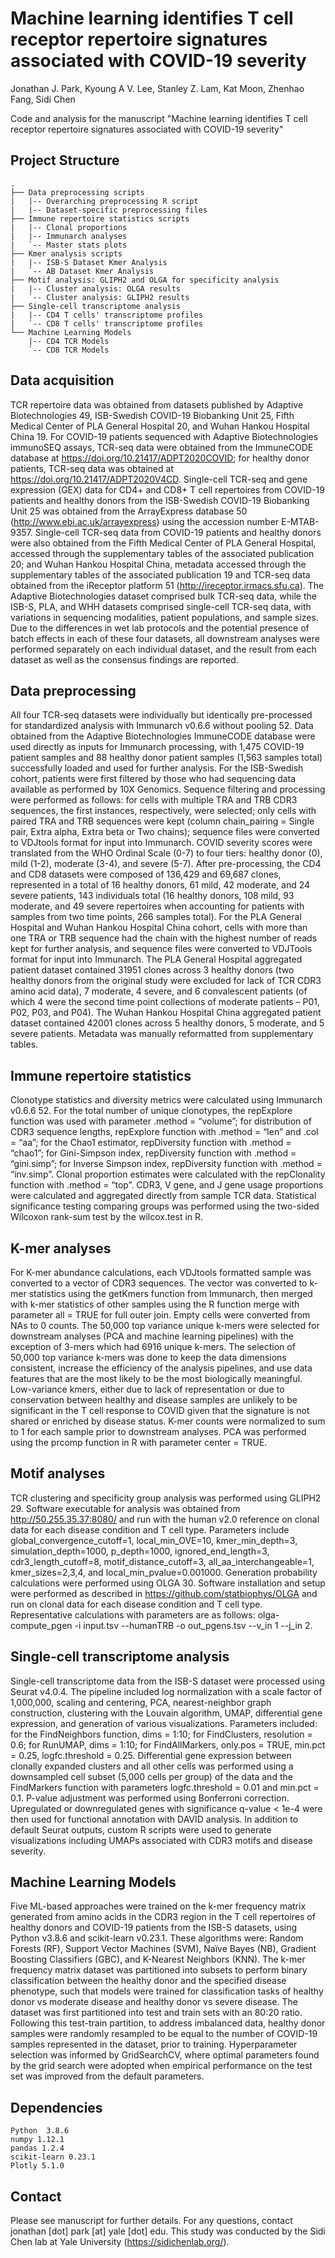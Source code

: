 # Machine learning identifies T cell receptor repertoire signatures associated with COVID-19 severity

Jonathan J. Park, Kyoung A V. Lee, Stanley Z. Lam, Kat Moon, Zhenhao Fang, Sidi Chen

Code and analysis for the manuscript "Machine learning identifies T cell receptor repertoire signatures associated with COVID-19 severity"

## Project Structure

```
.
├── Data preprocessing scripts
|   |-- Overarching preprocessing R script
|   |-- Dataset-specific preprocessing files
├── Immune repertoire statistics scripts
|   |-- Clonal proportions
|   |-- Immunarch analyses
|   `-- Master stats plots
├── Kmer analysis scripts
|   |-- ISB-S Dataset Kmer Analysis
|   `-- AB Dataset Kmer Analysis
├── Motif analysis: GLIPH2 and OLGA for specificity analysis
|   |-- Cluster analysis: OLGA results
|   `-- Cluster analysis: GLIPH2 results
├── Single-cell transcriptome analysis
|   |-- CD4 T cells' transcriptome profiles
|   `-- CD8 T cells' transcriptome profiles
└── Machine Learning Models
    |-- CD4 TCR Models
    `-- CD8 TCR Models
```
## Data acquisition

TCR repertoire data was obtained from datasets published by Adaptive Biotechnologies 49,  ISB-Swedish COVID-19 Biobanking Unit 25, Fifth Medical Center of PLA General Hospital 20, and Wuhan Hankou Hospital China 19. For COVID-19 patients sequenced with Adaptive Biotechnologies immunoSEQ assays, TCR-seq data were obtained from the ImmuneCODE database at https://doi.org/10.21417/ADPT2020COVID; for healthy donor patients, TCR-seq data was obtained at https://doi.org/10.21417/ADPT2020V4CD. Single-cell TCR-seq and gene expression (GEX) data for CD4+ and CD8+ T cell repertoires from COVID-19 patients and healthy donors from the ISB-Swedish COVID-19 Biobanking Unit 25 was obtained from the ArrayExpress database 50 (http://www.ebi.ac.uk/arrayexpress) using the accession number E-MTAB-9357. Single-cell TCR-seq data from COVID-19 patients and healthy donors were also obtained from the Fifth Medical Center of PLA General Hospital, accessed through the supplementary tables of the associated publication 20; and Wuhan Hankou Hospital China, metadata accessed through the supplementary tables of the associated publication 19 and TCR-seq data obtained from the iReceptor platform 51 (http://ireceptor.irmacs.sfu.ca). The Adaptive Biotechnologies dataset comprised bulk TCR-seq data, while the ISB-S, PLA, and WHH datasets comprised single-cell TCR-seq data, with variations in sequencing modalities, patient populations, and sample sizes. Due to the differences in wet lab protocols and the potential presence of batch effects in each of these four datasets, all downstream analyses were performed separately on each individual dataset, and the result from each dataset as well as the consensus findings are reported.

## Data preprocessing

All four TCR-seq datasets were individually but identically pre-processed for standardized analysis with Immunarch v0.6.6 without pooling 52. Data obtained from the Adaptive Biotechnologies ImmuneCODE database were used directly as inputs for Immunarch processing, with 1,475 COVID-19 patient samples and 88 healthy donor patient samples (1,563 samples total) successfully loaded and used for further analysis. For the ISB-Swedish cohort, patients were first filtered by those who had sequencing data available as performed by 10X Genomics. Sequence filtering and processing were performed as follows: for cells with multiple TRA and TRB CDR3 sequences, the first instances, respectively, were selected; only cells with paired TRA and TRB sequences were kept (column chain_pairing = Single pair, Extra alpha, Extra beta or Two chains); sequence files were converted to VDJtools format for input into Immunarch. COVID severity scores were translated from the WHO Ordinal Scale (0-7) to four tiers: healthy donor (0), mild (1-2), moderate (3-4), and severe (5-7). After pre-processing, the CD4 and CD8 datasets were composed of 136,429 and 69,687 clones, represented in a total of 16 healthy donors, 61 mild, 42 moderate, and 24 severe patients, 143 individuals total (16 healthy donors, 108 mild, 93 moderate, and 49 severe repertoires when accounting for patients with samples from two time points, 266 samples total). For the PLA General Hospital and Wuhan Hankou Hospital China cohort, cells with more than one TRA or TRB sequence had the chain with the highest number of reads kept for further analysis, and sequence files were converted to VDJTools format for input into Immunarch. The PLA General Hospital aggregated patient dataset contained 31951 clones across 3 healthy donors (two healthy donors from the original study were excluded for lack of TCR CDR3 amino acid data), 7 moderate, 4 severe, and 6 convalescent patients (of which 4 were the second time point collections of moderate patients – P01, P02, P03, and P04). The Wuhan Hankou Hospital China aggregated patient dataset contained 42001 clones across 5 healthy donors, 5 moderate, and 5 severe patients. Metadata was manually reformatted from supplementary tables.

## Immune repertoire statistics

Clonotype statistics and diversity metrics were calculated using Immunarch v0.6.6 52. For the total number of unique clonotypes, the repExplore function was used with parameter .method = “volume”; for distribution of CDR3 sequence lengths, repExplore function with .method = “len” and .col = “aa”; for the Chao1 estimator, repDiversity function with .method = “chao1”; for Gini-Simpson index, repDiversity function with .method = “gini.simp”; for Inverse Simpson index, repDiversity function with .method = “inv.simp”. Clonal proportion estimates were calculated with the repClonality function with .method = “top”. CDR3, V gene, and J gene usage proportions were calculated and aggregated directly from sample TCR data. Statistical significance testing comparing groups was performed using the two-sided Wilcoxon rank-sum test by the wilcox.test in R.

## K-mer analyses

For K-mer abundance calculations, each VDJtools formatted sample was converted to a vector of CDR3 sequences. The vector was converted to k-mer statistics using the getKmers function from Immunarch, then merged with k-mer statistics of other samples using the R function merge with parameter all = TRUE for full outer join. Empty cells were converted from NAs to 0 counts. The 50,000 top variance unique k-mers were selected for downstream analyses (PCA and machine learning pipelines) with the exception of 3-mers which had 6916 unique k-mers. The selection of 50,000 top variance k-mers was done to keep the data dimensions consistent, increase the efficiency of the analysis pipelines, and use data features that are the most likely to be the most biologically meaningful. Low-variance kmers, either due to lack of representation or due to conservation between healthy and disease samples are unlikely to be significant in the T cell response to COVID given that the signature is not shared or enriched by disease status. K-mer counts were normalized to sum to 1 for each sample prior to downstream analyses. PCA was performed using the prcomp function in R with parameter center = TRUE. 

## Motif analyses

TCR clustering and specificity group analysis was performed using GLIPH2 29. Software executable for analysis was obtained from http://50.255.35.37:8080/ and run with the human v2.0 reference on clonal data for each disease condition and T cell type. Parameters include global_convergence_cutoff=1, local_min_OVE=10, kmer_min_depth=3, simulation_depth=1000, p_depth=1000, ignored_end_length=3, cdr3_length_cutoff=8, motif_distance_cutoff=3, all_aa_interchangeable=1, kmer_sizes=2,3,4, and local_min_pvalue=0.001000. 
Generation probability calculations were performed using OLGA 30. Software installation and setup were performed as described in https://github.com/statbiophys/OLGA and run on clonal data for each disease condition and T cell type. Representative calculations with parameters are as follows: olga-compute_pgen -i input.tsv --humanTRB -o out_pgens.tsv --v_in 1 --j_in 2.

## Single-cell transcriptome analysis

Single-cell transcriptome data from the ISB-S dataset were processed using Seurat v4.0.4. The pipeline included log normalization with a scale factor of 1,000,000, scaling and centering, PCA, nearest-neighbor graph construction, clustering with the Louvain algorithm, UMAP, differential gene expression, and generation of various visualizations. Parameters included: for the FindNeighbors function, dims = 1:10; for FindClusters, resolution = 0.6; for RunUMAP, dims = 1:10; for FindAllMarkers, only.pos = TRUE, min.pct = 0.25, logfc.threshold = 0.25. Differential gene expression between clonally expanded clusters and all other cells was performed using a downsampled cell subset (5,000 cells per group) of the data and the FindMarkers function with parameters logfc.threshold = 0.01 and min.pct = 0.1. P-value adjustment was performed using Bonferroni correction. Upregulated or downregulated genes with significance q-value < 1e-4 were then used for functional annotation with DAVID analysis. In addition to default Seurat outputs, custom R scripts were used to generate visualizations including UMAPs associated with CDR3 motifs and disease severity.

## Machine Learning Models

Five ML-based approaches were trained on the k-mer frequency matrix generated from amino acids in the CDR3 region in the T cell repertoires of healthy donors and COVID-19 patients from the ISB-S datasets, using Python v3.8.6 and scikit-learn v0.23.1. These algorithms were: Random Forests (RF), Support Vector Machines (SVM), Naïve Bayes (NB), Gradient Boosting Classifiers (GBC), and K-Nearest Neighbors (KNN). The k-mer frequency matrix dataset was partitioned into subsets to perform binary classification between the healthy donor and the specified disease phenotype, such that models were trained for classification tasks of healthy donor vs moderate disease and healthy donor vs severe disease. The dataset was first partitioned into test and train sets with an 80:20 ratio. Following this test-train partition, to address imbalanced data, healthy donor samples were randomly resampled to be equal to the number of COVID-19 samples represented in the dataset, prior to training. Hyperparameter selection was informed by GridSearchCV, where optimal parameters found by the grid search were adopted when empirical performance on the test set was improved from the default parameters.


## Dependencies

```
Python  3.8.6
numpy 1.12.1
pandas 1.2.4
scikit-learn 0.23.1
Plotly 5.1.0
```

## Contact

Please see manuscript for further details. For any questions, contact jonathan [dot] park [at] yale [dot] edu.
This study was conducted by the Sidi Chen lab at Yale University (https://sidichenlab.org/).
